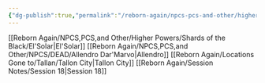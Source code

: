 ```yaml
---
{"dg-publish":true,"permalink":"/reborn-again/npcs-pcs-and-other/higher-powers/shards-of-the-black/deception/"}
---
```


[[Reborn Again/NPCS,PCS,and Other/Higher Powers/Shards of the Black/El'Solar\|El'Solar]]
[[Reborn Again/NPCS,PCS,and Other/NPCS/DEAD/Allendro Dar'Marvo\|Allendro]]
[[Reborn Again/Locations Gone to/Tallan/Tallon City\|Tallon City]]
[[Reborn Again/Session Notes/Session 18\|Session 18]]